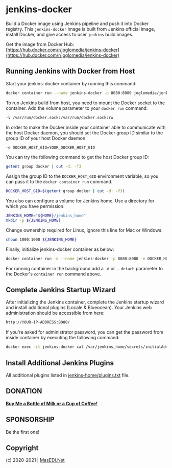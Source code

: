 # jenkins-docker

Build a Docker image using Jenkins pipeline and push it into Docker registry. This ```jenkins-docker``` image is built from Jenkins official image, install Docker, and give access to user ```jenkins``` build images.

Get the image from Docker Hub: [https://hub.docker.com/r/joglomedia/jenkins-docker](https://hub.docker.com/r/joglomedia/jenkins-docker)

## Running Jenkins with Docker from Host

Start your jenkins-docker container by running this command:

```bash
docker container run --name jenkins-docker -p 8080:8080 joglomedia/jenkins-docker:lts
```

To run Jenkins build from host, you need to mount the Docker socket to the container. Add the volume parameter to your ```docker run``` command:

```bash
-v /var/run/docker.sock:/var/run/docker.sock:rw
```

In order to make the Docker inside your container able to communicate with the host Docker daemon, you should set the Docker group ID similar to the group ID of your host Docker daemon.

```bash
-e DOCKER_HOST_GID=YOUR_DOCKER_HOST_GID
```

You can try the following command to get the host Docker group ID:

```bash
getent group docker | cut -d: -f3
```

Assign the group ID to the ```DOCKER_HOST_GID``` environment variable, so you can pass it to the ```docker container run``` command.

```bash
DOCKER_HOST_GID=$(getent group docker | cut -d: -f3)
```

You also can configure a volume for Jenkins home. Use a directory for which you have permission.

```bash
JENKINS_HOME="${HOME}/jenkins_home"
mkdir -p ${JENKINS_HOME}
```

Change ownership required for Linux, ignore this line for Mac or Windows.

```bash
chown 1000:1000 ${JENKINS_HOME}
```

Finally, initialize jenkins-docker container as below:

```bash
docker container run -d --name jenkins-docker -p 8080:8080 -e DOCKER_HOST_GID=${DOCKER_HOST_GID} -v /var/run/docker.sock:/var/run/docker.sock:ro -v ${JENKINS_HOME}:/var/jenkins_home joglomedia/jenkins-docker:lts
```

For running container in the background add a ```-d``` or ```--detach``` parameter to the Docker's ```container run``` command above.

## Complete Jenkins Startup Wizard

After initializing the Jenkins container, complete the Jenkins startup wizard and install additional plugins (Locale & Blueocean). Your Jenkins web administration should be accessible from here:

```bash
http://YOUR-IP-ADDRESS:8080/
```

If you're asked for administrator password, you can get the password from inside container by executing the following command:

```bash
docker exec -it jenkins-docker cat /var/jenkins_home/secrets/initialAdminPassword
```

## Install Additional Jenkins Plugins

All additional plugins listed in [jenkins-home/plugins.txt](https://github.com/joglomedia/jenkins-docker/blob/lts/jenkins-home/plugins.txt) file.

## DONATION

**[Buy Me a Bottle of Milk or a Cup of Coffee!](https://paypal.me/masedi)**

## SPONSORSHIP

Be the first one!

## Copyright

(c) 2020-2021 | [MasEDI.Net](https://masedi.net/)

